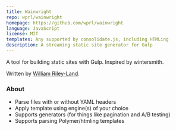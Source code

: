 ```yaml
---
title: Wainwright
repo: wprl/wainwright
homepage: https://github.com/wprl/wainwright
language: JavaScript
license: MIT
templates: Any supported by consolidate.js, including HTMLing
description: A streaming static site generator for Gulp
---
```


A tool for building static sites with Gulp. Inspired by wintersmith.

Written by [William Riley-Land](http://kun.io/wprl).

### About

 * Parse files with or without YAML headers
 * Apply template using engine(s) of your choice
 * Supports generators (for things like pagination and A/B testing)
 * Supports parsing Polymer/htmling templates
